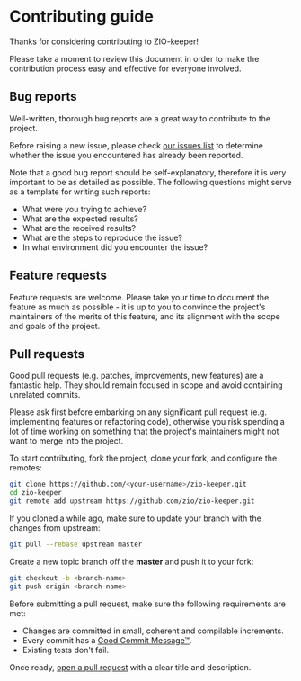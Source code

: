 # Contributing guide

Thanks for considering contributing to ZIO-keeper!

Please take a moment to review this document in order to make the contribution process easy and
effective for everyone involved.

## Bug reports

Well-written, thorough bug reports are a great way to contribute to the project.

Before raising a new issue, please check [our issues list][link-issues] to determine whether the
issue you encountered has already been reported.

Note that a good bug report should be self-explanatory, therefore it is very important to be as
detailed as possible. The following questions might serve as a template for writing such reports:

* What were you trying to achieve?
* What are the expected results?
* What are the received results?
* What are the steps to reproduce the issue?
* In what environment did you encounter the issue?

## Feature requests

Feature requests are welcome. Please take your time to document the feature as much as possible - it
is up to you to convince the project's maintainers of the merits of this feature, and its alignment
with the scope and goals of the project.

## Pull requests

Good pull requests (e.g. patches, improvements, new features) are a fantastic help. They should
remain focused in scope and avoid containing unrelated commits.

Please ask first before embarking on any significant pull request (e.g. implementing features or
refactoring code), otherwise you risk spending a lot of time working on something that the project's
maintainers might not want to merge into the project.

To start contributing, fork the project, clone your fork, and configure the remotes:

```bash
git clone https://github.com/<your-username>/zio-keeper.git
cd zio-keeper
git remote add upstream https://github.com/zio/zio-keeper.git
```

If you cloned a while ago, make sure to update your branch with the changes from upstream:

```bash
git pull --rebase upstream master
```

Create a new topic branch off the **master** and push it to your fork:

```bash
git checkout -b <branch-name>
git push origin <branch-name>
```

Before submitting a pull request, make sure the following requirements are met:

* Changes are committed in small, coherent and compilable increments.
* Every commit has a [Good Commit Message™][link-otp].
* Existing tests don't fail.

Once ready, [open a pull request][link-pr] with a clear title and description.

[link-issues]: https://github.com/zio/zio-keeper/issues
[link-otp]: https://github.com/erlang/otp/wiki/Writing-good-commit-messages
[link-pr]: https://help.github.com/articles/about-pull-requests/
